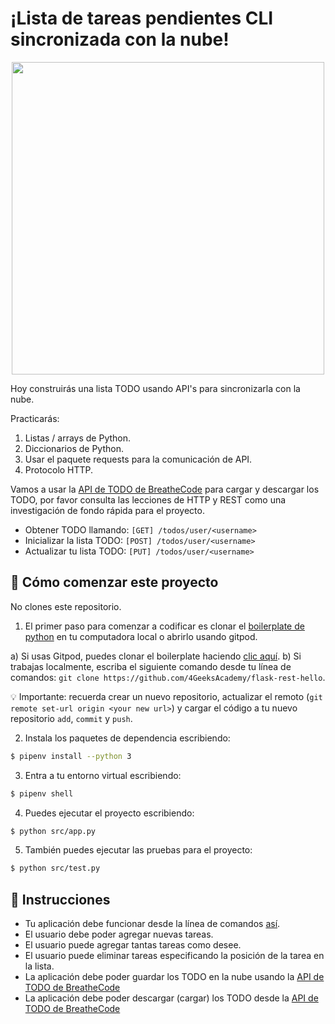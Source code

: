 <!--hide-->
# ¡Lista de tareas pendientes CLI sincronizada con la nube!
<!--endhide-->

<p align="center"><img src="https://github.com/breatheco-de/todo-list-cli-with-cloud/blob/master/preview.gif" width="500" /></p>

Hoy construirás una lista TODO usando API's para sincronizarla con la nube.

Practicarás:
1. Listas / arrays de Python.
2. Diccionarios de Python.
3. Usar el paquete requests para la comunicación de API.
4. Protocolo HTTP.

Vamos a usar la [API de TODO de BreatheCode](https://assets.breatheco.de/apis/fake/todos/) para cargar y descargar los TODO, por favor consulta las lecciones de HTTP y REST como una investigación de fondo rápida para el proyecto.

- Obtener TODO llamando: `[GET] /todos/user/<username>`
- Inicializar la lista TODO: `[POST] /todos/user/<username>`
- Actualizar tu lista TODO: `[PUT] /todos/user/<username>`

## 🌱 Cómo comenzar este proyecto

No clones este repositorio.

1. El primer paso para comenzar a codificar es clonar el [boilerplate de python](https://github.com/4GeeksAcademy/flask-rest-hello) en tu computadora local o abrirlo usando gitpod.

a) Si usas Gitpod, puedes clonar el boilerplate haciendo [clic aquí](https://github.com/4GeeksAcademy/flask-rest-hello).
b) Si trabajas localmente, escriba el siguiente comando desde tu línea de comandos: `git clone https://github.com/4GeeksAcademy/flask-rest-hello`.

💡 Importante: recuerda crear un nuevo repositorio, actualizar el remoto (`git remote set-url origin <your new url>`) y cargar el código a tu nuevo repositorio `add`, `commit` y `push`.

2. Instala los paquetes de dependencia escribiendo:

```sh
$ pipenv install --python 3
```

3. Entra a tu entorno virtual escribiendo:

```sh
$ pipenv shell
```

4. Puedes ejecutar el proyecto escribiendo:

```sh
$ python src/app.py
```

5. También puedes ejecutar las pruebas para el proyecto:

```sh
$ python src/test.py
```

## 📝 Instrucciones

- Tu aplicación debe funcionar desde la línea de comandos [así](https://github.com/breatheco-de/todo-list-cli-with-cloud/blob/master/preview.gif).
- El usuario debe poder agregar nuevas tareas.
- El usuario puede agregar tantas tareas como desee.
- El usuario puede eliminar tareas especificando la posición de la tarea en la lista.
- La aplicación debe poder guardar los TODO en la nube usando la [API de TODO de BreatheCode](https://assets.breatheco.de/apis/fake/todos/)
- La aplicación debe poder descargar (cargar) los TODO desde la [API de TODO de BreatheCode](https://assets.breatheco.de/apis/fake/todos/)


